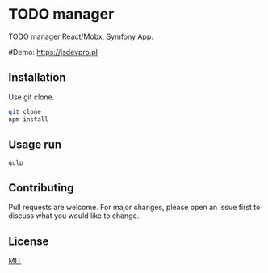 # TODO manager

TODO manager React/Mobx, Symfony App.

#Demo: https://jsdevpro.pl

## Installation

Use git clone.

```bash
git clone
npm install
```

## Usage run

```
gulp
```

## Contributing
Pull requests are welcome. For major changes, please open an issue first to discuss what you would like to change.

## License
[MIT](https://choosealicense.com/licenses/mit/)
